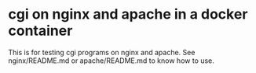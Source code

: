 # cgi on nginx and apache in a docker container
This is for testing cgi programs on nginx and apache.
See nginx/README.md or apache/README.md to know how to use.
